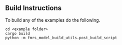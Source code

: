 ## Build Instructions
To build any of the examples do the following.

```
cd <example folder>
cargo build
python -m fmrs_model_build_utils.post_build_script
```